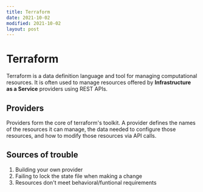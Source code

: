 ```yaml
---
title: Terraform
date: 2021-10-02
modified: 2021-10-02
layout: post
---
```


# Terraform

Terraform is a data definition language and tool for managing computational resources. It is often used to manage resources offered by **Infrastructure as a Service** providers using REST APIs.

## Providers

Providers form the core of terraform's toolkit. A provider defines the names of the resources it can manage, the data needed to configure those resources, and how to modify those resources via API calls.

## Sources of trouble

1. Building your own provider
2. Failing to lock the state file when making a change
3. Resources don't meet behavioral/funtional requirements
